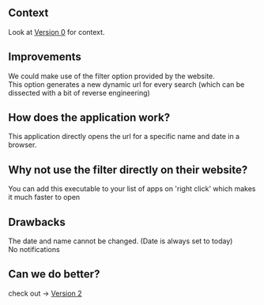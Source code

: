## Context
Look at [Version 0](https://github.com/kirank215/courtv0) for context.

## Improvements
We could make use of the filter option provided by the website.\
This option generates a new dynamic url for every search (which can be dissected with a bit of reverse engineering)

## How does the application work?
 This application directly opens the url for a specific name and date in a browser.
 
## Why not use the filter directly on their website?
You can add this executable to your list of apps on 'right click' which makes it much faster to open

## Drawbacks
The date and name cannot be changed. (Date is always set to today)\
No notifications

## Can we do better?
check out -> [Version 2](https://github.com/kirank215/courtv2)

